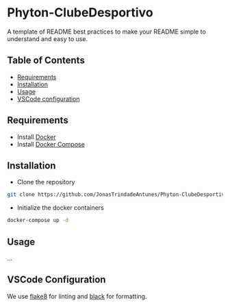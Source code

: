 # Phyton-ClubeDesportivo

A template of README best practices to make your README simple to understand and easy to use.

## Table of Contents

- [Requirements](#requirements)
- [Installation](#installation)
- [Usage](#usage)
- [VSCode configuration](#vscode%20configuration)

## Requirements

- Install [Docker](https://docs.docker.com/engine/install/)
- Install [Docker Compose](https://docs.docker.com/compose/install/)

## Installation

- Clone the repository

```sh
git clone https://github.com/JonasTrindadeAntunes/Phyton-ClubeDesportivo.git
```

- Initialize the docker containers

```sh
docker-compose up -d
```

## Usage

...

## VSCode Configuration

We use [flake8](https://github.com/PyCQA/flake8) for linting and [black](https://github.com/psf/black) for formatting.
